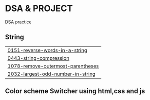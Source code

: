 # DSA & PROJECT
DSA practice

<!---LeetCode Topics Start-->


## String
|  |
| ------- |
| [0151-reverse-words-in-a-string](https://github.com/keshavAgarwal11/DSA/tree/master/0151-reverse-words-in-a-string) |
| [0443-string-compression](https://github.com/keshavAgarwal11/DSA/tree/master/0443-string-compression) |
| [1078-remove-outermost-parentheses](https://github.com/keshavAgarwal11/DSA/tree/master/1078-remove-outermost-parentheses) |
| [2032-largest-odd-number-in-string](https://github.com/keshavAgarwal11/DSA/tree/master/2032-largest-odd-number-in-string) |


## Color scheme Switcher using html,css and js
